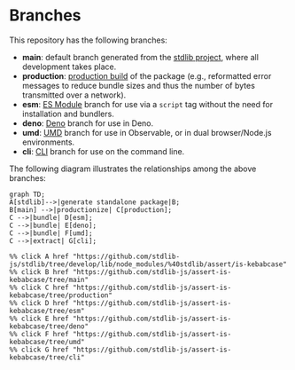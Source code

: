 <!--

@license Apache-2.0

Copyright (c) 2023 The Stdlib Authors.

Licensed under the Apache License, Version 2.0 (the "License");
you may not use this file except in compliance with the License.
You may obtain a copy of the License at

    http://www.apache.org/licenses/LICENSE-2.0

Unless required by applicable law or agreed to in writing, software
distributed under the License is distributed on an "AS IS" BASIS,
WITHOUT WARRANTIES OR CONDITIONS OF ANY KIND, either express or implied.
See the License for the specific language governing permissions and
limitations under the License.

-->

# Branches

This repository has the following branches:

-   **main**: default branch generated from the [stdlib project][stdlib-url], where all development takes place.
-   **production**: [production build][production-url] of the package (e.g., reformatted error messages to reduce bundle sizes and thus the number of bytes transmitted over a network).
-   **esm**: [ES Module][esm-url] branch for use via a `script` tag without the need for installation and bundlers.
-   **deno**: [Deno][deno-url] branch for use in Deno.
-   **umd**: [UMD][umd-url] branch for use in Observable, or in dual browser/Node.js environments.
-   **cli**: [CLI][cli-url] branch for use on the command line.

The following diagram illustrates the relationships among the above branches:

```mermaid
graph TD;
A[stdlib]-->|generate standalone package|B;
B[main] -->|productionize| C[production];
C -->|bundle| D[esm];
C -->|bundle| E[deno];
C -->|bundle| F[umd];
C -->|extract| G[cli];

%% click A href "https://github.com/stdlib-js/stdlib/tree/develop/lib/node_modules/%40stdlib/assert/is-kebabcase"
%% click B href "https://github.com/stdlib-js/assert-is-kebabcase/tree/main"
%% click C href "https://github.com/stdlib-js/assert-is-kebabcase/tree/production"
%% click D href "https://github.com/stdlib-js/assert-is-kebabcase/tree/esm"
%% click E href "https://github.com/stdlib-js/assert-is-kebabcase/tree/deno"
%% click F href "https://github.com/stdlib-js/assert-is-kebabcase/tree/umd"
%% click G href "https://github.com/stdlib-js/assert-is-kebabcase/tree/cli"
```

[stdlib-url]: https://github.com/stdlib-js/stdlib/tree/develop/lib/node_modules/%40stdlib/assert/is-kebabcase
[production-url]: https://github.com/stdlib-js/assert-is-kebabcase/tree/production
[deno-url]: https://github.com/stdlib-js/assert-is-kebabcase/tree/deno
[umd-url]: https://github.com/stdlib-js/assert-is-kebabcase/tree/umd
[esm-url]: https://github.com/stdlib-js/assert-is-kebabcase/tree/esm
[cli-url]: https://github.com/stdlib-js/assert-is-kebabcase/tree/cli